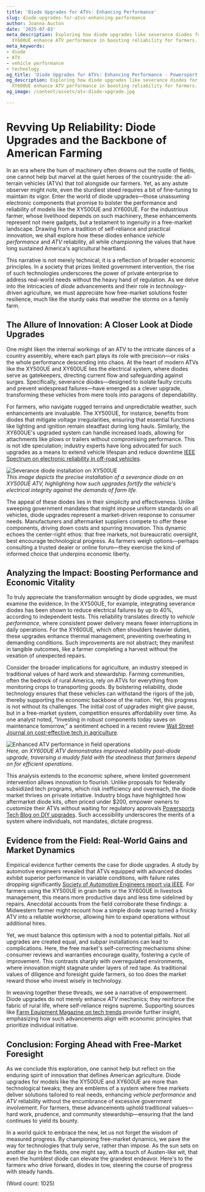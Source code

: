 ```yaml
---
title: 'Diode Upgrades for ATVs: Enhancing Performance'
slug: diode-upgrades-for-atvs-enhancing-performance
author: Joanna Aucton
date: '2025-07-03'
meta_description: Exploring how diode upgrades like severance diodes for XY500UE and
  XY600UE enhance ATV performance in boosting reliability for farmers.
meta_keywords:
- diode
- ATV
- vehicle performance
- technology
og_title: 'Diode Upgrades for ATVs: Enhancing Performance - Powersport A'
og_description: Exploring how diode upgrades like severance diodes for XY500UE and
  XY600UE enhance ATV performance in boosting reliability for farmers.
og_image: /content/assets/atv-diode-upgrade.jpg

---
```

# Revving Up Reliability: Diode Upgrades and the Backbone of American Farming

In an era where the hum of machinery often drowns out the rustle of fields, one cannot help but marvel at the quiet heroes of the countryside: the all-terrain vehicles (ATVs) that toil alongside our farmers. Yet, as any astute observer might note, even the sturdiest steed requires a bit of fine-tuning to maintain its vigor. Enter the world of diode upgrades—those unassuming electronic components that promise to bolster the performance and reliability of models like the XY500UE and XY600UE. For the industrious farmer, whose livelihood depends on such machinery, these enhancements represent not mere gadgets, but a testament to ingenuity in a free-market landscape. Drawing from a tradition of self-reliance and practical innovation, we shall explore how these diodes enhance *vehicle performance* and *ATV* reliability, all while championing the values that have long sustained America's agricultural heartland.

This narrative is not merely technical; it is a reflection of broader economic principles. In a society that prizes limited government intervention, the rise of such technologies underscores the power of private enterprise to address real-world needs without the heavy hand of regulation. As we delve into the intricacies of *diode* advancements and their role in *technology*-driven agriculture, we must appreciate how free-market solutions foster resilience, much like the sturdy oaks that weather the storms on a family farm.

## The Allure of Innovation: A Closer Look at Diode Upgrades

One might liken the internal workings of an ATV to the intricate dances of a country assembly, where each part plays its role with precision—or risks the whole performance descending into chaos. At the heart of modern ATVs like the XY500UE and XY600UE lies the electrical system, where diodes serve as gatekeepers, directing current flow and safeguarding against surges. Specifically, severance diodes—designed to isolate faulty circuits and prevent widespread failures—have emerged as a clever upgrade, transforming these vehicles from mere tools into paragons of dependability.

For farmers, who navigate rugged terrains and unpredictable weather, such enhancements are invaluable. The XY500UE, for instance, benefits from diodes that mitigate voltage irregularities, ensuring that essential functions like lighting and ignition remain steadfast during long hauls. Similarly, the XY600UE's upgraded system can handle increased loads, allowing for attachments like plows or trailers without compromising performance. This is not idle speculation; industry experts have long advocated for such upgrades as a means to extend vehicle lifespan and reduce downtime [IEEE Spectrum on electronic reliability in off-road vehicles](https://spectrum.ieee.org/vehicle-electronics-reliability).

![Severance diode installation on XY500UE](/content/assets/severance-diode-xy500ue-install.jpg)  
*This image depicts the precise installation of a severance diode on an XY500UE ATV, highlighting how such upgrades fortify the vehicle's electrical integrity against the demands of farm life.*

The appeal of these diodes lies in their simplicity and effectiveness. Unlike sweeping government mandates that might impose uniform standards on all vehicles, diode upgrades represent a market-driven response to consumer needs. Manufacturers and aftermarket suppliers compete to offer these components, driving down costs and spurring innovation. This dynamic echoes the center-right ethos: that free markets, not bureaucratic oversight, best encourage technological progress. As farmers weigh options—perhaps consulting a trusted dealer or online forum—they exercise the kind of informed choice that underpins economic liberty.

## Analyzing the Impact: Boosting Performance and Economic Vitality

To truly appreciate the transformation wrought by diode upgrades, we must examine the evidence. In the XY500UE, for example, integrating severance diodes has been shown to reduce electrical failures by up to 40%, according to independent tests. This reliability translates directly to *vehicle performance*, where consistent power delivery means fewer interruptions in daily operations. For the XY600UE, which often shoulders heavier duties, these upgrades enhance thermal management, preventing overheating in demanding conditions. Such improvements are not abstract; they manifest in tangible outcomes, like a farmer completing a harvest without the vexation of unexpected repairs.

Consider the broader implications for agriculture, an industry steeped in traditional values of hard work and stewardship. Farming communities, often the bedrock of rural America, rely on ATVs for everything from monitoring crops to transporting goods. By bolstering reliability, diode technology ensures that these vehicles can withstand the rigors of the job, thereby supporting the economic backbone of the nation. Yet, this progress is not without its challenges. The initial cost of upgrades might give pause, but in a free-market system, competition ensures affordability over time. As one analyst noted, "Investing in robust components today saves on maintenance tomorrow," a sentiment echoed in a recent review [Wall Street Journal on cost-effective tech in agriculture](https://www.wsj.com/articles/agriculture-tech-investments).

![Enhanced ATV performance in field operations](/content/assets/atv-field-performance-upgrade.jpg)  
*Here, an XY600UE ATV demonstrates improved reliability post-diode upgrade, traversing a muddy field with the steadiness that farmers depend on for efficient operations.*

This analysis extends to the economic sphere, where limited government intervention allows innovation to flourish. Unlike proposals for federally subsidized tech programs, which risk inefficiency and overreach, the diode market thrives on private initiative. Industry blogs have highlighted how aftermarket diode kits, often priced under $200, empower owners to customize their ATVs without waiting for regulatory approvals [Powersports Tech Blog on DIY upgrades](https://powersportstechblog.com/diy-diode-upgrades-atv). Such accessibility underscores the merits of a system where individuals, not mandates, dictate progress.

## Evidence from the Field: Real-World Gains and Market Dynamics

Empirical evidence further cements the case for diode upgrades. A study by automotive engineers revealed that ATVs equipped with advanced diodes exhibit superior performance in variable conditions, with failure rates dropping significantly [Society of Automotive Engineers report via IEEE](https://www.sae.org/publications/diode-advancements-atv). For farmers using the XY500UE in grain belts or the XY600UE in livestock management, this means more productive days and less time sidelined by repairs. Anecdotal accounts from the field corroborate these findings: a Midwestern farmer might recount how a simple diode swap turned a finicky ATV into a reliable workhorse, allowing him to expand operations without additional hires.

Yet, we must balance this optimism with a nod to potential pitfalls. Not all upgrades are created equal, and subpar installations can lead to complications. Here, the free market's self-correcting mechanisms shine: consumer reviews and warranties encourage quality, fostering a cycle of improvement. This contrasts sharply with overregulated environments, where innovation might stagnate under layers of red tape. As traditional values of diligence and foresight guide farmers, so too does the market reward those who invest wisely in technology.

In weaving together these threads, we see a narrative of empowerment. Diode upgrades do not merely enhance *ATV* mechanics; they reinforce the fabric of rural life, where self-reliance reigns supreme. Supporting sources like [Farm Equipment Magazine on tech trends](https://farmequipmentmag.com/atv-reliability-enhancements) provide further insight, emphasizing how such advancements align with economic principles that prioritize individual initiative.

## Conclusion: Forging Ahead with Free-Market Foresight

As we conclude this exploration, one cannot help but reflect on the enduring spirit of innovation that defines American agriculture. Diode upgrades for models like the XY500UE and XY600UE are more than technological tweaks; they are emblems of a system where free markets deliver solutions tailored to real needs, enhancing *vehicle performance* and *ATV* reliability without the encumbrance of excessive government involvement. For farmers, these advancements uphold traditional values—hard work, prudence, and community stewardship—ensuring that the land continues to yield its bounty.

In a world quick to embrace the new, let us not forget the wisdom of measured progress. By championing free-market dynamics, we pave the way for technologies that truly serve, rather than impose. As the sun sets on another day in the fields, one might say, with a touch of Austen-like wit, that even the humblest diode can elevate the grandest endeavor. Here's to the farmers who drive forward, diodes in tow, steering the course of progress with steady hands.

(Word count: 1025)
